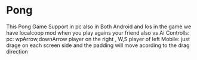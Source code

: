 # Pong
 
This Pong Game Support in pc also in Both Android and Ios
in the game we have localcoop mod when you play agains your friend also vs Ai
Controlls:
pc: wpArrow,downArrow player on the right , W,S player of left
Mobile: just drage on each screen side and the padding will move acording to the drag direction
